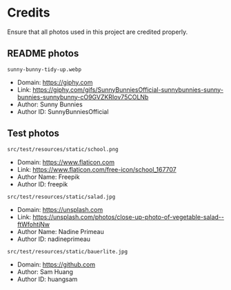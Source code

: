 # Credits

Ensure that all photos used in this project are credited properly.

## README photos

`sunny-bunny-tidy-up.webp`

- Domain: <https://giphy.com>
- Link: <https://giphy.com/gifs/SunnyBunniesOfficial-sunnybunnies-sunny-bunnies-sunnybunny-cO9GVZKRIov75COLNb>
- Author: Sunny Bunnies
- Author ID: SunnyBunniesOfficial

## Test photos

`src/test/resources/static/school.png`

- Domain: <https://www.flaticon.com>
- Link: <https://www.flaticon.com/free-icon/school_167707>
- Author Name: Freepik
- Author ID: freepik

`src/test/resources/static/salad.jpg`

- Domain: <https://unsplash.com>
- Link: <https://unsplash.com/photos/close-up-photo-of-vegetable-salad--ftWfohtjNw>
- Author Name: Nadine Primeau
- Author ID: nadineprimeau

`src/test/resources/static/bauerlite.jpg`

- Domain: <https://github.com>
- Author: Sam Huang
- Author ID: huangsam
